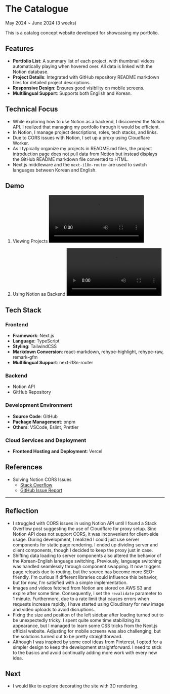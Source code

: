 # The Catalogue

May 2024 ~ June 2024 (3 weeks)

This is a catalog concept website developed for showcasing my portfolio.

## Features

- **Portfolio List**: A summary list of each project, with thumbnail videos automatically playing when hovered over. All data is linked with the Notion database.
- **Project Details**: Integrated with GitHub repository README markdown files for detailed project descriptions.
- **Responsive Design**: Ensures good visibility on mobile screens.
- **Multilingual Support**: Supports both English and Korean.

## Technical Focus

- While exploring how to use Notion as a backend, I discovered the Notion API. I realized that managing my portfolio through it would be efficient.
- In Notion, I manage project descriptions, roles, tech stacks, and links.
- Due to CORS issues with Notion, I set up a proxy using Cloudflare Worker.
- As I typically organize my projects in README.md files, the project introduction page does not pull data from Notion but instead displays the GitHub README markdown file converted to HTML.
- Next.js middleware and the `next-i18n-router` are used to switch languages between Korean and English.

## Demo

1. Viewing Projects
   <video src="https://res.cloudinary.com/dmc03nbvx/video/upload/v1718147396/catalogue/videos/catalogue_uycnweljjlc67aojjph3.webm" controls></video>

2. Using Notion as Backend
   <video src="https://github.com/urbanscratcher/project-the-catalogue/assets/17016494/43c71b2c-50ed-4ad2-ba69-60ad94a66883" controls></video>

## Tech Stack

### Frontend

- **Framework**: Next.js
- **Language**: TypeScript
- **Styling**: TailwindCSS
- **Markdown Conversion**: react-markdown, rehype-highlight, rehype-raw, remark-gfm
- **Multilingual Support**: next-i18n-router

### Backend

- Notion API
- GitHub Repository

### Development Environment

- **Source Code**: GitHub
- **Package Management**: pnpm
- **Others**: VSCode, Eslint, Prettier

### Cloud Services and Deployment

- **Frontend Hosting and Deployment**: Vercel

## References

- Solving Notion CORS Issues
  - [Stack Overflow](https://stackoverflow.com/questions/74081980/notion-so-api-always-throws-cors-error-while-developing-react-application-locall)
  - [GitHub Issue Report](https://github.com/makenotion/notion-sdk-js/issues/96#issuecomment-870581720)

---

## Reflection

- I struggled with CORS issues in using Notion API until I found a Stack Overflow post suggesting the use of Cloudflare for proxy setup. Sinc Notion API does not support CORS, it was inconvenient for client-side usage. During development, I realized I could just use server components for static page rendering. I ended up dividing server and client components, though I decided to keep the proxy just in case.
- Shifting data loading to server components also altered the behavior of the Korean-English language switching. Previously, language switching was handled seamlessly through component swapping. It now triggers page reloads due to routing, but the source has become more SEO-friendly. I'm curious if different libraries could influence this behavior, but for now, I'm satisfied with a simple implementation.
- Images and videos fetched from Notion are stored on AWS S3 and expire after some time. Consequently, I set the `revalidate` parameter to 1 minute. Furthermore, due to a rate limit that causes errors when requests increase rapidly, I have started using Cloudinary for new image and video uploads to avoid disruptions.
- Fixing the size and position of the left sidebar after loading turned out to be unexpectedly tricky. I spent quite some time stabilizing its appearance, but I managed to learn some CSS tricks from the Next.js official website. Adjusting for mobile screens was also challenging, but the solutions turned out to be pretty straightforward.
- Although I was inspired by some cool ideas from Pinterest, I opted for a simpler design to keep the development straightforward. I need to stick to the basics and avoid continually adding more work with every new idea.

## Next

- I would like to explore decorating the site with 3D rendering.
